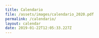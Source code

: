```yaml
---
title: Calendario
file: /assets/images/calendario_2020.pdf
permalink: /calendario/
layout: calendar
date: 2019-01-22T12:05:33.227Z
---
```


